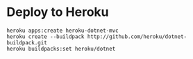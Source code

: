 # Deploy to Heroku
```
heroku apps:create heroku-dotnet-mvc
heroku create --buildpack http://github.com/heroku/dotnet-buildpack.git
heroku buildpacks:set heroku/dotnet
```